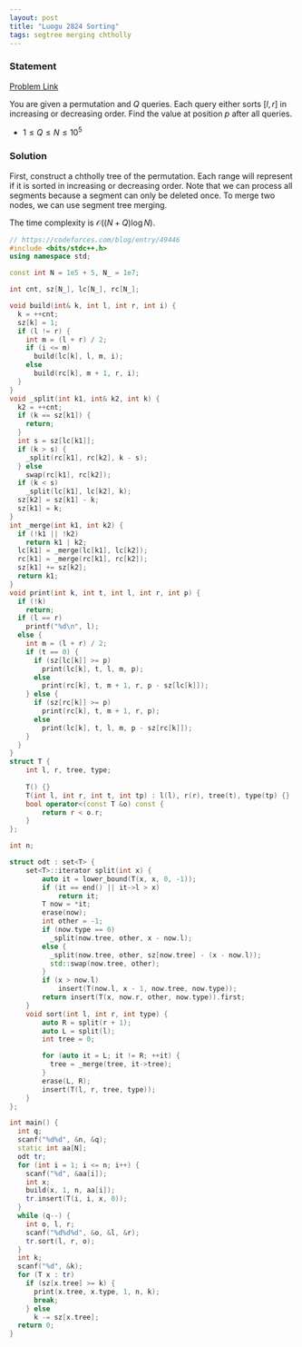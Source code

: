 ```yaml
---
layout: post
title: "Luogu 2824 Sorting"
tags: segtree merging chtholly
---
```


### Statement 

[Problem Link](https://www.luogu.com.cn/problem/P2824)

You are given a permutation and $Q$ queries. Each query either sorts $[l, r]$ in increasing or decreasing order. Find the value at position $p$ after all queries.

* $1\leq Q\leq N\leq 10^5$ 

### Solution

First, construct a chtholly tree of the permutation. Each range will represent if it is sorted in increasing or decreasing order. Note that we can process all segments because a segment can only be deleted once. To merge two nodes, we can use segment tree merging.

The time complexity is $\mathcal O((N+Q)\log N)$.

```cpp
// https://codeforces.com/blog/entry/49446
#include <bits/stdc++.h>
using namespace std;

const int N = 1e5 + 5, N_ = 1e7;

int cnt, sz[N_], lc[N_], rc[N_];

void build(int& k, int l, int r, int i) {
  k = ++cnt;
  sz[k] = 1;
  if (l != r) {
    int m = (l + r) / 2;
    if (i <= m)
      build(lc[k], l, m, i);
    else
      build(rc[k], m + 1, r, i);
  }
}
void _split(int k1, int& k2, int k) {
  k2 = ++cnt;
  if (k == sz[k1]) {
    return;
  }
  int s = sz[lc[k1]];
  if (k > s) {
    _split(rc[k1], rc[k2], k - s);
  } else
    swap(rc[k1], rc[k2]);
  if (k < s)
    _split(lc[k1], lc[k2], k);
  sz[k2] = sz[k1] - k;
  sz[k1] = k;
}
int _merge(int k1, int k2) {
  if (!k1 || !k2)
    return k1 | k2;
  lc[k1] = _merge(lc[k1], lc[k2]);
  rc[k1] = _merge(rc[k1], rc[k2]);
  sz[k1] += sz[k2];
  return k1;
}
void print(int k, int t, int l, int r, int p) {
  if (!k)
    return;
  if (l == r)
    printf("%d\n", l);
  else {
    int m = (l + r) / 2;
    if (t == 0) {
      if (sz[lc[k]] >= p)
        print(lc[k], t, l, m, p);
      else
        print(rc[k], t, m + 1, r, p - sz[lc[k]]);
    } else {
      if (sz[rc[k]] >= p)
        print(rc[k], t, m + 1, r, p);
      else
        print(lc[k], t, l, m, p - sz[rc[k]]);
    }
  }
}
struct T {
    int l, r, tree, type;
 
    T() {}
    T(int l, int r, int t, int tp) : l(l), r(r), tree(t), type(tp) {}
    bool operator<(const T &o) const {
        return r < o.r;
    }
};

int n;

struct odt : set<T> {
    set<T>::iterator split(int x) {
        auto it = lower_bound(T(x, x, 0, -1));
        if (it == end() || it->l > x)
            return it;
        T now = *it;
        erase(now);
        int other = -1;
        if (now.type == 0)
          _split(now.tree, other, x - now.l);
        else {
          _split(now.tree, other, sz[now.tree] - (x - now.l));
          std::swap(now.tree, other);
        }
        if (x > now.l)
            insert(T(now.l, x - 1, now.tree, now.type));
        return insert(T(x, now.r, other, now.type)).first;
    }
    void sort(int l, int r, int type) {
        auto R = split(r + 1);
        auto L = split(l);
        int tree = 0;

        for (auto it = L; it != R; ++it) {
          tree = _merge(tree, it->tree);
        }
        erase(L, R);
        insert(T(l, r, tree, type));
    }
};

int main() {
  int q;
  scanf("%d%d", &n, &q);
  static int aa[N];
  odt tr;
  for (int i = 1; i <= n; i++) {
    scanf("%d", &aa[i]);
    int x;
    build(x, 1, n, aa[i]);
    tr.insert(T(i, i, x, 0));
  }
  while (q--) {
    int o, l, r;
    scanf("%d%d%d", &o, &l, &r);
    tr.sort(l, r, o);
  }
  int k;
  scanf("%d", &k);
  for (T x : tr)
    if (sz[x.tree] >= k) {
      print(x.tree, x.type, 1, n, k);
      break;
    } else
      k -= sz[x.tree];
  return 0;
}
```
